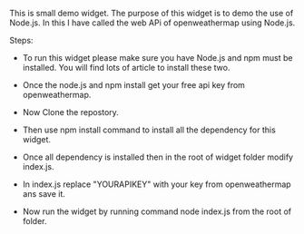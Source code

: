 This is small demo widget. The purpose of this widget is to demo the use of Node.js. In this I have called the web APi of openweathermap using
Node.js.

Steps:

* To run this widget please make sure you have Node.js and npm must be installed. You will find lots of article to install these two.

* Once the node.js and npm install get your free api key from openweathermap.

* Now Clone the repostory.

* Then use npm install command to install all the dependency for this widget.

* Once all dependency is installed then in the root of widget folder modify index.js.

* In index.js replace "YOURAPIKEY" with your key from openweathermap ans save it.

* Now run the widget by running command node index.js from the root of folder.
